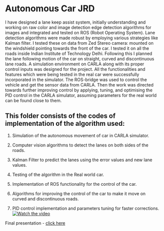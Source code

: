 # Autonomous Car JRD

I have designed a lane keep assist system, initially understanding and working on raw color and image detection edge detection algorithms for images and integrated and tested on ROS (Robot Operating System). Lane detection algorithms were made robust by employing various strategies like Kalman filter. I tested these on data from Zed Stereo camera: mounted on the windshield pointing towards the front of the car. I tested it on all the roads inside Indian Institute of Technology Delhi. Following this I planned the lane following motion of the car on straight, curved and discontinuous lane roads. A simulation environment on CARLA along with its proper control inputs was designed for the project. All the functionalities and features which were being tested in the real car were successfully incorporated in the simulator. The ROS-bridge was used to control the vehicle and get the sensor data from CARLA. Then the work was directed towards further improving control by applying, tuning, and optimising the PID control in the CARLA simulator, assuming parameters for the real world can be found close to them.

## This folder consists of the codes of implementation of the algorithm used:

1. Simulation of the autonomous movement of car in CARLA simulator.

2. Computer vision algorithms to detect the lanes on both sides of the roads.

3. Kalman Filter to predict the lanes using the error values and new lane values.

4. Testing of the algorithm in the Real world car.

5. Implementation of ROS functionality for the control of the car.

6. Algorithms for improving the control of the car to make it move on curved and discontinuous roads.

7. PID control implementation and parameters tuning for faster corrections.
[![Watch the video](https://i.imgur.com/vKb2F1B.png)](https://youtu.be/vt5fpE0bzSY)

Final presentation - [click here](https://docs.google.com/presentation/d/1D70iyy52JKXWYugCRAvB1wr3chXNPb1twON8NtktRFM/edit?usp=sharing)
